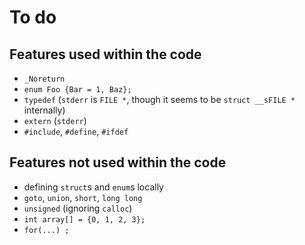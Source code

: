 # To do

## Features used within the code

- `_Noreturn`
- `enum Foo {Bar = 1, Baz};`
- `typedef` (`stderr` is `FILE *`, though it seems to be `struct __sFILE *` internally)
- `extern` (`stderr`)
- `#include`, `#define`, `#ifdef`

## Features not used within the code

- defining `struct`s and `enum`s locally
- `goto`, `union`, `short`, `long long`
- `unsigned` (ignoring `calloc`)
- `int array[] = {0, 1, 2, 3};`
- `for(...) ;`

